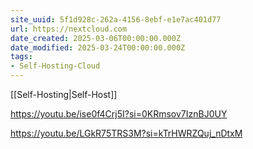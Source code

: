 ```yaml
---
site_uuid: 5f1d928c-262a-4156-8ebf-e1e7ac401d77
url: https://nextcloud.com
date_created: 2025-03-06T00:00:00.000Z
date_modified: 2025-03-24T00:00:00.000Z
tags:
- Self-Hosting-Cloud
---
```







[[Self-Hosting|Self-Host]]

https://youtu.be/ise0f4Crj5I?si=0KRmsov7IznBJ0UY

https://youtu.be/LGkR75TRS3M?si=kTrHWRZQuj_nDtxM